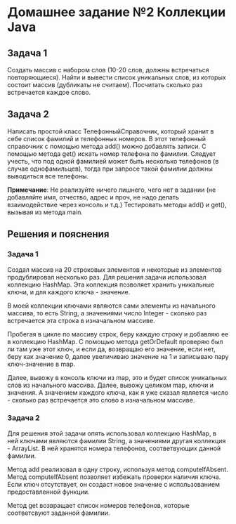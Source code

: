 # Домашнее задание №2 Коллекции Java

## Задача 1
Создать массив с набором слов (10-20 слов, должны встречаться повторяющиеся). Найти и вывести список уникальных слов, из которых состоит массив (дубликаты не считаем). Посчитать сколько раз встречается каждое слово.

## Задача 2
Написать простой класс ТелефонныйСправочник, который хранит в себе список фамилий и телефонных номеров. В этот телефонный справочник с помощью метода add() можно добавлять записи. С помощью метода get() искать номер телефона по фамилии. Следует учесть, что под одной фамилией может быть несколько телефонов (в случае однофамильцев), тогда при запросе такой фамилии должны выводиться все телефоны.

**Примечание**: Не реализуйте ничего лишнего, чего нет в задании (не добавляйте имя, отчество, адрес и проч, не надо делать взаимодействие через консоль и т.д.) Тестировать методы add() и get(), вызывая из метода main.

## Решения и пояснения
### Задача 1
Создал массив на 20 строковых элементов и некоторые из элементов продублировал несколько раз. Для решения задачи использовал коллекцию HashMap. Эта коллекция позволяет хранить уникальные ключи, и для каждого ключа - значение.

В моей коллекции ключами являются сами элементы из начального массива, то есть String, а значениями число Integer - сколько раз встречается эта строка в изначальном массиве. 

Пробегая в цикле по массиву строк, беру каждую строку и добавляю ее в коллекцию HashMap. 
С помощью метода getOrDefault проверяю был ли там уже этот ключ, и если да, возвращаю его значение, если нет, беру как значение 0, далее увеличиваю значение на 1 и записываю пару ключ-значение в map.

Далее, вывожу в консоль ключи из map, это и будет список уникальных слов из начального массива. 
Далее, вывожу целиком map, ключи и значения. А значением каждого ключа, как я уже сказал является число  - сколько раз встречается это слово в изначальном массиве.
### Задача 2
Для решения этой задачи опять использовал коллекцию HashMap, в ней ключами являются фамилии String, а значениями другая коллекция -  ArrayList. В ней хранятся номера телефонов, соответвующих данной фамилии.

Метод add реализовал в одну строку, используя метод computeIfAbsent. Метод computeIfAbsent позволяет избежать проверки наличия ключа. Если ключ отсутствует, он создаст новое значение с использованием предоставленной функции.

Метод get возвращает список номеров телефонов, которые соответсвуют заданной фамилии.
